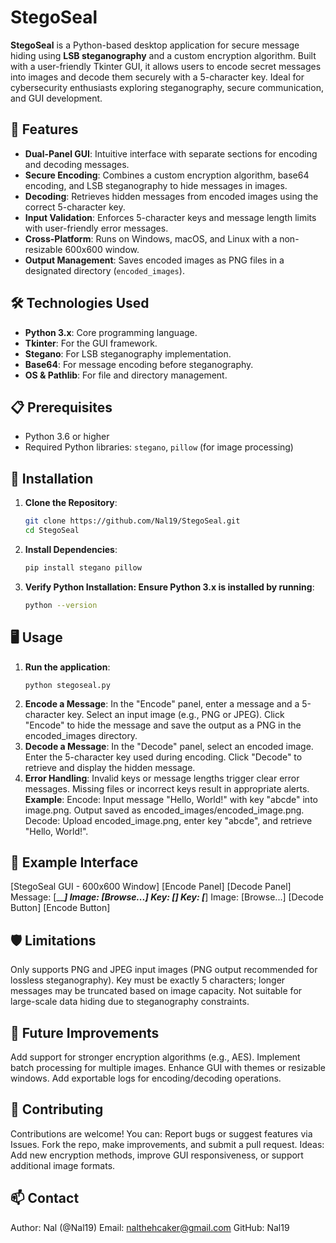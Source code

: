 # StegoSeal

**StegoSeal** is a Python-based desktop application for secure message hiding using **LSB steganography** and a custom encryption algorithm. Built with a user-friendly Tkinter GUI, it allows users to encode secret messages into images and decode them securely with a 5-character key. Ideal for cybersecurity enthusiasts exploring steganography, secure communication, and GUI development.

## 🌟 Features
- **Dual-Panel GUI**: Intuitive interface with separate sections for encoding and decoding messages.
- **Secure Encoding**: Combines a custom encryption algorithm, base64 encoding, and LSB steganography to hide messages in images.
- **Decoding**: Retrieves hidden messages from encoded images using the correct 5-character key.
- **Input Validation**: Enforces 5-character keys and message length limits with user-friendly error messages.
- **Cross-Platform**: Runs on Windows, macOS, and Linux with a non-resizable 600x600 window.
- **Output Management**: Saves encoded images as PNG files in a designated directory (`encoded_images`).

## 🛠️ Technologies Used
- **Python 3.x**: Core programming language.
- **Tkinter**: For the GUI framework.
- **Stegano**: For LSB steganography implementation.
- **Base64**: For message encoding before steganography.
- **OS & Pathlib**: For file and directory management.

## 📋 Prerequisites
- Python 3.6 or higher
- Required Python libraries: `stegano`, `pillow` (for image processing)

## 🚀 Installation
1. **Clone the Repository**:
   ```bash
   git clone https://github.com/Nal19/StegoSeal.git
   cd StegoSeal
2. **Install Dependencies**:
   ```bash
   pip install stegano pillow
3. **Verify Python Installation: Ensure Python 3.x is installed by running**:
   ```bash
   python --version

## 🖥️ Usage
1. **Run the application**:
   ```bashbash
   python stegoseal.py
2. **Encode a Message**:
   In the "Encode" panel, enter a message and a 5-character key.
   Select an input image (e.g., PNG or JPEG).
   Click "Encode" to hide the message and save the output as a PNG in the encoded_images directory.
3. **Decode a Message**:
   In the "Decode" panel, select an encoded image.
   Enter the 5-character key used during encoding.
   Click "Decode" to retrieve and display the hidden message.
4. **Error Handling**:
   Invalid keys or message lengths trigger clear error messages.
   Missing files or incorrect keys result in appropriate alerts.
**Example**:
   Encode: Input message "Hello, World!" with key "abcde" into image.png. Output saved as encoded_images/encoded_image.png.
   Decode: Upload encoded_image.png, enter key "abcde", and retrieve "Hello, World!".
   
## 📝 Example Interface
   [StegoSeal GUI - 600x600 Window]
   [Encode Panel]                   [Decode Panel]
   Message: [____________]          Image: [Browse...]
   Key: [_____]                    Key: [_____]
   Image: [Browse...]              [Decode Button]
   [Encode Button]

## 🛡️ Limitations
   Only supports PNG and JPEG input images (PNG output recommended for lossless steganography).
   Key must be exactly 5 characters; longer messages may be truncated based on image capacity.
   Not suitable for large-scale data hiding due to steganography constraints.

## 🔮 Future Improvements
   Add support for stronger encryption algorithms (e.g., AES).
   Implement batch processing for multiple images.
   Enhance GUI with themes or resizable windows.
   Add exportable logs for encoding/decoding operations.

## 🤝 Contributing
   Contributions are welcome! You can:
     Report bugs or suggest features via Issues.
     Fork the repo, make improvements, and submit a pull request.
     Ideas: Add new encryption methods, improve GUI responsiveness, or support additional image formats.

## 📫 Contact
   Author: Nal (@Nal19)
   Email: nalthehcaker@gmail.com
   GitHub: Nal19
